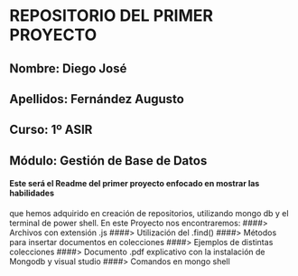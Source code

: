 # REPOSITORIO DEL PRIMER PROYECTO

## Nombre: Diego José
## Apellidos: Fernández Augusto
## Curso: 1º ASIR
## Módulo: Gestión de Base de Datos

#### Este será el Readme del primer proyecto enfocado en mostrar las habilidades 
que hemos adquirido en creación de repositorios, utilizando mongo db y el
terminal de power shell. En este Proyecto nos encontraremos:
####> Archivos con extensión .js
####> Utilización del .find()
####> Métodos para insertar documentos en colecciones
####> Ejemplos de distintas colecciones
####> Documento .pdf explicativo con la instalación de Mongodb y visual studio
####> Comandos en mongo shell
